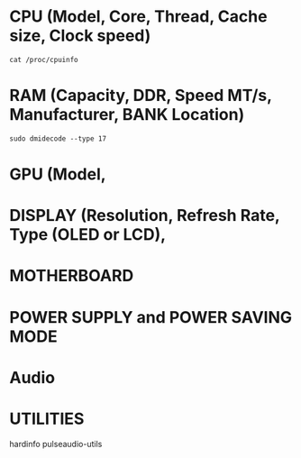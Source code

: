 # CPU (Model, Core, Thread, Cache size, Clock speed)

`cat /proc/cpuinfo`

# RAM (Capacity, DDR, Speed MT/s, Manufacturer, BANK Location)

`sudo dmidecode --type 17`

# GPU (Model, 

# DISPLAY (Resolution, Refresh Rate, Type (OLED or LCD), 


# MOTHERBOARD

# POWER SUPPLY and POWER SAVING MODE



# Audio

# UTILITIES
hardinfo
pulseaudio-utils
